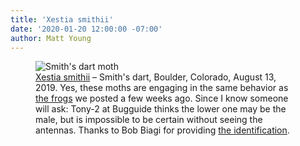 ```yaml
---
title: 'Xestia smithii'
date: '2020-01-20 12:00:00 -07:00'
author: Matt Young
---
```

<figure> 
<img src="{{ site.baseurl }}/uploads/2020/DSC03159_Moths_Xestia_smithii_600.JPG" alt="Smith's dart moth"/>
<figcaption><a href="https://www.butterfliesandmoths.org/species/Xestia-smithii">Xestia smithii</a> &ndash; Smith's dart, Boulder, Colorado, August 13, 2019. Yes, these moths are engaging in the same behavior as <a href="https://pandasthumb.org/archives/2019/12/Agalychnis-callidryas.html">the frogs</a> we posted a few weeks ago. Since I know someone will ask: Tony-2 at Bugguide thinks the lower one may be the male, but is impossible to be certain without seeing the antennas. Thanks to Bob Biagi for providing <a href="https://bugguide.net/node/view/29859">the identification</a>.</figcaption>
</figure>
